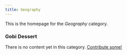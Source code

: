 ```yaml
---
title: Geography
---
```


This is the homepage for the *Geography* category.

### Gobi Dessert

There is no content yet in this category. [Contribute some!](/contribute/index.html)